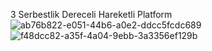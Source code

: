 3 Serbestlik Dereceli Hareketli Platform
![ab76b822-e051-44b6-a0e2-ddcc5fcdc689](https://github.com/ulasusakli/HareketliPlatform/assets/65766958/e9fd9a29-a127-49f1-ad05-35a80c100307)
![f48dcc82-a35f-4a04-9ebb-3a3356ef129b](https://github.com/ulasusakli/HareketliPlatform/assets/65766958/b0078131-689d-4992-af4e-59d1a216884c)

